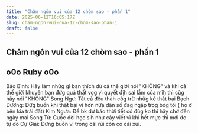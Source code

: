 ```yaml
---
title: "Châm ngôn vui của 12 chòm sao - phần 1"
date: 2025-06-12T16:05:17Z
slug: cham-ngon-vui-cua-12-chom-sao-phan-1
draft: false
---
```


## Châm ngôn vui của 12 chòm sao - phần 1

## o0o Ruby o0o

Bảo Bình: Hãy làm nhữg gì bạn thích dù cả thế giới nói  &quot;KHÔNG&quot; và khi cả thế giới khuyên bạn đừg quá thất vọg vì quyết địh sai lầm của mìh thì cũg hãy nói &quot;KHÔNG&quot;
Song Ngư: Tất cả đều thàh côg trừ nhữg kẻ thất bại
Bạch Dương: Đừg buồn khi thất bại vì hơn nữa dân số đag ngập trog bóg tối ( họ ở bên kia trái đất)
Kim Ngưa: Để bk dự báo thời tiết có đúg ko thì hãy chờ đến ngày mai
Song Tử: Cuộc đời học sih như cây viết vì khi hết mực thì mới đc tự do
Cự Giải: Đừng buồn vì trong cái rủi còn có cái xui.
~~~Các sao còn lại xin được bổ sung sau nha!~~
